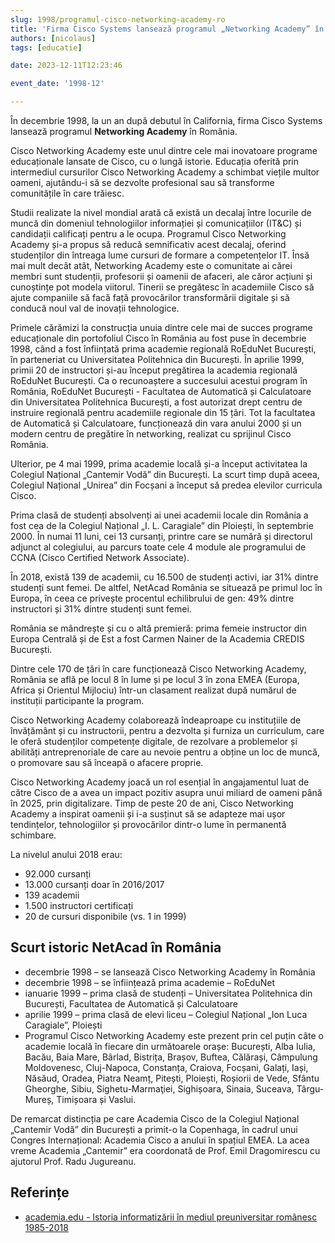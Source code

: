 ```yaml
---
slug: 1998/programul-cisco-networking-academy-ro
title: 'Firma Cisco Systems lansează programul „Networking Academy” în România'
authors: [nicolaus]
tags: [educatie]

date: 2023-12-11T12:23:46

event_date: '1998-12'

---
```


În decembrie 1998, la un an după debutul în California, firma Cisco Systems
lansează programul **Networking Academy** în România.

<!-- truncate -->

Cisco Networking Academy este unul dintre cele mai inovatoare programe
educaționale lansate de Cisco, cu o lungă istorie. Educația oferită prin intermediul cursurilor
Cisco Networking Academy a schimbat viețile multor oameni, ajutându-i să se
dezvolte profesional sau să transforme comunitățile în care trăiesc.

Studii realizate la nivel mondial arată că există un decalaj între locurile de muncă din domeniul tehnologiilor
informației și comunicațiilor (IT&C) și candidații calificați pentru a le ocupa. Programul Cisco Networking
Academy și-a propus să reducă semnificativ acest decalaj, oferind studenților din întreaga lume cursuri de
formare a competențelor IT. Însă mai mult decât atât, Networking Academy este o comunitate ai cărei membri
sunt studenții, profesorii și oamenii de afaceri, ale căror acțiuni și cunoștințe pot modela viitorul. Tinerii se
pregătesc în academiile Cisco să ajute companiile să facă față provocărilor transformării digitale și să conducă
noul val de inovații tehnologice.

Primele cărămizi la construcția unuia dintre cele mai de succes programe educaționale din portofoliul Cisco
în România au fost puse în decembrie 1998, când a fost înființată prima academie regională RoEduNet
Bucureşti, în parteneriat cu Universitatea Politehnica din București. În aprilie 1999, primii 20 de instructori și-au început pregătirea la academia regională RoEduNet București. Ca o recunoaștere a succesului acestui
program în România, RoEduNet București - Facultatea de Automatică și Calculatoare din Universitatea
Politehnica Bucureşti, a fost autorizat drept centru de instruire regională pentru academiile regionale din 15
țări. Tot la facultatea de Automatică și Calculatoare, funcționează din vara anului 2000 și un modern centru de
pregătire în networking, realizat cu sprijinul Cisco România.

Ulterior, pe 4 mai 1999, prima academie locală și-a început activitatea la Colegiul Național „Cantemir
Vodă” din București. La scurt timp după aceea, Colegiul Național „Unirea” din Focșani a început să predea
elevilor curricula Cisco.

Prima clasă de studenți absolvenți ai unei academii locale din România a fost cea de la Colegiul Național
„I. L. Caragiale” din Ploiești, în septembrie 2000. În numai 11 luni, cei 13 cursanți, printre care se numără și
directorul adjunct al colegiului, au parcurs toate cele 4 module ale programului de CCNA (Cisco Certified
Network Associate).

În 2018, există 139 de academii, cu 16.500 de studenți activi, iar 31% dintre studenți sunt femei.
De altfel, NetAcad România se situează pe primul loc în Europa, în ceea ce privește procentul echilibrului
de gen: 49% dintre instructori și 31% dintre studenți sunt femei.

România se mândrește și cu o altă premieră: prima femeie instructor din Europa Centrală și de Est a fost
Carmen Nainer de la Academia CREDIS București.

Dintre cele 170 de țări în care funcționează Cisco Networking Academy, România se află pe locul 8 în lume
și pe locul 3 în zona EMEA (Europa, Africa și Orientul Mijlociu) într-un clasament realizat după numărul de
instituții participante la program.

Cisco Networking Academy colaborează îndeaproape cu instituțiile de învățământ și cu instructorii, pentru
a dezvolta și furniza un curriculum, care le oferă studenților competențe digitale, de rezolvare a problemelor
și abilități antreprenoriale de care au nevoie pentru a obține un loc de muncă, o promovare sau să înceapă o
afacere proprie.

Cisco Networking Academy joacă un rol esențial în angajamentul luat de către Cisco de a avea un impact
pozitiv asupra unui miliard de oameni până în 2025, prin digitalizare.
Timp de peste 20 de ani, Cisco Networking Academy a inspirat oamenii și i-a susținut să se adapteze mai ușor
tendințelor, tehnologiilor și provocărilor dintr-o lume în permanentă schimbare.

La nivelul anului 2018 erau:

- 92.000 cursanți
- 13.000 cursanți doar în 2016/2017
- 139 academii
- 1.500 instructori certificați
- 20 de cursuri disponibile (vs. 1 in 1999)

## Scurt istoric NetAcad în România

- decembrie 1998 – se lansează Cisco Networking Academy în
România
- decembrie 1998 – se înființează prima academie – RoEduNet
- ianuarie 1999 – prima clasă de studenți – Universitatea Politehnica din
București, Facultatea de Automatică și Calculatoare
- aprilie 1999 – prima clasă de elevi liceu – Colegiul Național „Ion Luca
Caragiale”, Ploiești
- Programul Cisco Networking Academy este prezent prin cel puțin câte
o academie locală în fiecare din următoarele orașe: București, Alba
Iulia, Bacău, Baia Mare, Bârlad, Bistrița, Brașov, Buftea, Călărași,
Câmpulung Moldovenesc, Cluj-Napoca, Constanța, Craiova, Focșani,
Galați, Iași, Năsăud, Oradea, Piatra Neamț, Pitești, Ploiești, Roșiorii
de Vede, Sfântu Gheorghe, Sibiu, Sighetu-Marmaţiei, Sighișoara,
Sinaia, Suceava, Târgu-Mureș, Timișoara și Vaslui.

De remarcat distincția pe care Academia Cisco de la Colegiul Național „Cantemir Vodă” din București a
primit-o la Copenhaga, în cadrul unui Congres Internațional: Academia Cisco a anului în spațiul EMEA.
La acea vreme Academia „Cantemir” era coordonată de Prof. Emil Dragomirescu cu ajutorul Prof. Radu
Jugureanu.

## Referințe

- [academia.edu - Istoria informatizării în mediul preuniversitar românesc 1985-2018](https://www.academia.edu/43375781/Istoria_informatizării_în_mediul_preuniversitar_românesc_1985_2018)
